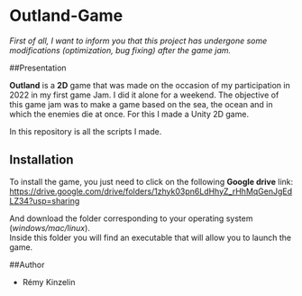# Outland-Game

*First of all, I want to inform you that this project has undergone some modifications (optimization, bug fixing) after the game jam.*

##Presentation

**Outland** is a **2D** game that was made on the occasion of my participation in 2022 in my first game Jam. I did it alone for a weekend. The objective of this game jam was to make a game based on the sea, the ocean and in which the enemies die at once. For this I made a Unity 2D game.

In this repository is all the scripts I made.

## Installation

To install the game, you just need to click on the following **Google drive** link:
https://drive.google.com/drive/folders/1zhyk03pn6LdHhyZ_rHhMqGenJgEdLZ34?usp=sharing

And download the folder corresponding to your operating system (*windows/mac/linux*).
<br>
Inside this folder you will find an executable that will allow you to launch the game.

##Author
* Rémy Kinzelin
